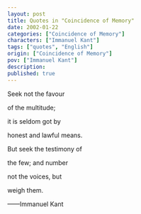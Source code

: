 ```yaml
---
layout: post
title: Quotes in "Coincidence of Memory"
date: 2002-01-22
categories: ["Coincidence of Memory"]
characters: ["Immanuel Kant"]
tags: ["quotes", "English"]
origin: ["Coincidence of Memory"]
pov: ["Immanuel Kant"]
description: 
published: true
---
```


Seek not the favour

of the multitude;

it is seldom got by

honest and lawful means.

But seek the testimony of

the few; and number

not the voices, but

weigh them.

——Immanuel Kant
